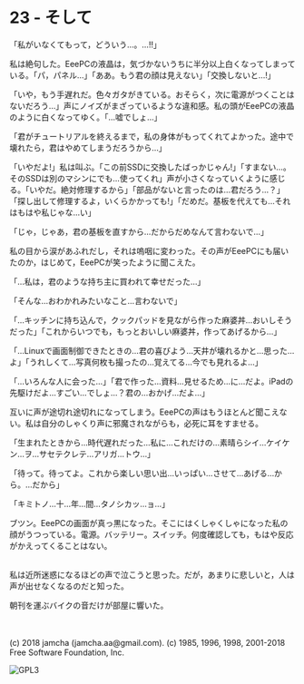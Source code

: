 

# 23 - そして

「私がいなくてもって，どういう…。…!!」  

私は絶句した。EeePCの液晶は，気づかないうちに半分以上白くなってしまっている。「パ，パネル…」「ああ。もう君の顔は見えない」「交換しないと…!」  

「いや，もう手遅れだ。色々ガタがきている。おそらく，次に電源がつくことはないだろう…」声にノイズがまざっているような違和感。私の頭がEeePCの液晶のように白くなってゆく。「…嘘でしょ…」  

「君がチュートリアルを終えるまで，私の身体がもってくれてよかった。途中で壊れたら，君はやめてしまうだろうから…」  

「いやだよ!」私は叫ぶ。「この前SSDに交換したばっかじゃん!」「すまない…。そのSSDは別のマシンにでも…使ってくれ」声が小さくなっていくように感じる。「いやだ。絶対修理するから」「部品がないと言ったのは…君だろう…？」「探し出して修理するよ，いくらかかっても!」「だめだ。基板を代えても…それはもはや私じゃな…い」  

「じゃ，じゃあ，君の基板を直すから…だからだめなんて言わないで…」  

私の目から涙があふれだし，それは嗚咽に変わった。その声がEeePCにも届いたのか，はじめて，EeePCが笑ったように聞こえた。  

「…私は，君のような持ち主に買われて幸せだった…」  

「そんな…おわかれみたいなこと…言わないで」  

「…キッチンに持ち込んで，クックパッドを見ながら作った麻婆丼…おいしそうだった」「これからいつでも，もっとおいしい麻婆丼，作ってあげるから…」  

「…Linuxで画面制御できたときの…君の喜びよう…天井が壊れるかと…思った…よ」「うれしくて…写真何枚も撮ったの…覚えてる…今でも見れるよ…」  

「…いろんな人に会った…」「君で作った…資料…見せるため…に…だよ。iPadの先駆けだよ…すごい…でしょ…？君の…おかげ…だよ…」  

互いに声が途切れ途切れになってしまう。EeePCの声はもうほとんど聞こえない。私は自分のしゃくり声に邪魔されながらも，必死に耳をすませる。  

「生まれたときから…時代遅れだった…私に…これだけの…素晴らシイ…ケイケン…ヲ…サセテクレテ…アリガ…トウ…」  

「待って。待ってよ。これから楽しい思い出…いっぱい…させて…あげる…から。…だから」  

「キミトノ…十…年…間…タノシカッ…ョ…」  

ブツン。EeePCの画面が真っ黒になった。そこにはくしゃくしゃになった私の顔がうつっている。電源。バッテリー。スイッチ。何度確認しても，もはや反応がかえってくることはない。  

<br>  
私は近所迷惑になるほどの声で泣こうと思った。だが，あまりに悲しいと，人は声が出せなくなるのだと知った。  

朝刊を運ぶバイクの音だけが部屋に響いた。  

<br>  
<br>  
(c) 2018 jamcha (jamcha.aa@gmail.com). (c) 1985, 1996, 1998, 2001-2018 Free Software Foundation, Inc.  

![GPL3](https://www.gnu.org/graphics/gplv3-88x31.png)  

